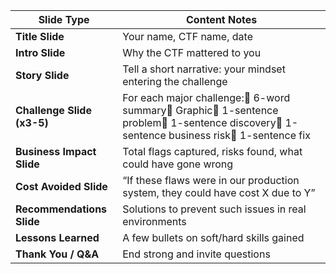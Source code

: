 | Slide Type                 | Content Notes                                                                                                                                |
| -------------------------- | -------------------------------------------------------------------------------------------------------------------------------------------- |
| **Title Slide**            | Your name, CTF name, date                                                                                                                    |
| **Intro Slide**            | Why the CTF mattered to you                                                                                                                  |
| **Story Slide**            | Tell a short narrative: your mindset entering the challenge                                                                                  |
| **Challenge Slide (x3-5)** | For each major challenge:🔹 6-word summary🔹 Graphic🔹 1-sentence problem🔹 1-sentence discovery🔹 1-sentence business risk🔹 1-sentence fix |
| **Business Impact Slide**  | Total flags captured, risks found, what could have gone wrong                                                                                |
| **Cost Avoided Slide**     | “If these flaws were in our production system, they could have cost X due to Y”                                                              |
| **Recommendations Slide**  | Solutions to prevent such issues in real environments                                                                                        |
| **Lessons Learned**        | A few bullets on soft/hard skills gained                                                                                                     |
| **Thank You / Q&A**        | End strong and invite questions                                                                                                              |
